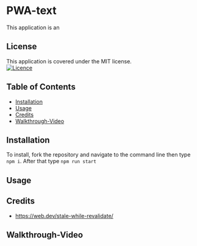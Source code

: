 # PWA-text
This application is an

<div align="center">

</div>

## License
This application is covered under the MIT license. <br>
[![Licence](https://img.shields.io/github/license/Ileriayo/markdown-badges?style=for-the-badge)](./LICENSE)

## Table of Contents

- [Installation](#installation)
- [Usage](#usage)
- [Credits](#credits)
- [Walkthrough-Video](#walkthrough-video)

## Installation

To install, fork the repository and navigate to the command line then type `npm i`. After that type `npm run start`


## Usage



## Credits
- https://web.dev/stale-while-revalidate/

## Walkthrough-Video
